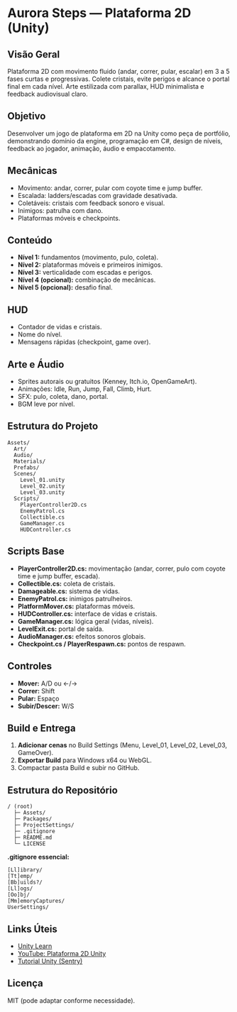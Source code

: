# Aurora Steps — Plataforma 2D (Unity)

## Visão Geral

Plataforma 2D com movimento fluido (andar, correr, pular, escalar) em 3 a 5 fases curtas e progressivas. Colete cristais, evite perigos e alcance o portal final em cada nível. Arte estilizada com parallax, HUD minimalista e feedback audiovisual claro.

## Objetivo

Desenvolver um jogo de plataforma em 2D na Unity como peça de portfólio, demonstrando domínio da engine, programação em C#, design de níveis, feedback ao jogador, animação, áudio e empacotamento.

## Mecânicas

* Movimento: andar, correr, pular com coyote time e jump buffer.
* Escalada: ladders/escadas com gravidade desativada.
* Coletáveis: cristais com feedback sonoro e visual.
* Inimigos: patrulha com dano.
* Plataformas móveis e checkpoints.

## Conteúdo

* **Nível 1:** fundamentos (movimento, pulo, coleta).
* **Nível 2:** plataformas móveis e primeiros inimigos.
* **Nível 3:** verticalidade com escadas e perigos.
* **Nível 4 (opcional):** combinação de mecânicas.
* **Nível 5 (opcional):** desafio final.

## HUD

* Contador de vidas e cristais.
* Nome do nível.
* Mensagens rápidas (checkpoint, game over).

## Arte e Áudio

* Sprites autorais ou gratuitos (Kenney, Itch.io, OpenGameArt).
* Animações: Idle, Run, Jump, Fall, Climb, Hurt.
* SFX: pulo, coleta, dano, portal.
* BGM leve por nível.

## Estrutura do Projeto

```
Assets/
  Art/
  Audio/
  Materials/
  Prefabs/
  Scenes/
    Level_01.unity
    Level_02.unity
    Level_03.unity
  Scripts/
    PlayerController2D.cs
    EnemyPatrol.cs
    Collectible.cs
    GameManager.cs
    HUDController.cs
```

## Scripts Base

* **PlayerController2D.cs:** movimentação (andar, correr, pulo com coyote time e jump buffer, escada).
* **Collectible.cs:** coleta de cristais.
* **Damageable.cs:** sistema de vidas.
* **EnemyPatrol.cs:** inimigos patrulheiros.
* **PlatformMover.cs:** plataformas móveis.
* **HUDController.cs:** interface de vidas e cristais.
* **GameManager.cs:** lógica geral (vidas, níveis).
* **LevelExit.cs:** portal de saída.
* **AudioManager.cs:** efeitos sonoros globais.
* **Checkpoint.cs / PlayerRespawn.cs:** pontos de respawn.

## Controles

* **Mover:** A/D ou ←/→
* **Correr:** Shift
* **Pular:** Espaço
* **Subir/Descer:** W/S

## Build e Entrega

1. **Adicionar cenas** no Build Settings (Menu, Level\_01, Level\_02, Level\_03, GameOver).
2. **Exportar Build** para Windows x64 ou WebGL.
3. Compactar pasta Build e subir no GitHub.

## Estrutura do Repositório

```
/ (root)
  ├─ Assets/
  ├─ Packages/
  ├─ ProjectSettings/
  ├─ .gitignore
  ├─ README.md
  └─ LICENSE
```

**.gitignore essencial:**

```
[Ll]ibrary/
[Tt]emp/
[Bb]uilds?/
[Ll]ogs/
[Oo]bj/
[Mm]emoryCaptures/
UserSettings/
```

## Links Úteis

* [Unity Learn](https://unity.com/pt/learn/get-started)
* [YouTube: Plataforma 2D Unity](https://www.youtube.com/watch?v=dwcT-Dch0bA&t)
* [Tutorial Unity (Sentry)](https://blog.sentry.io/unity-tutorial-developing-your-first-unity-game-part-1/)

## Licença

MIT (pode adaptar conforme necessidade).

